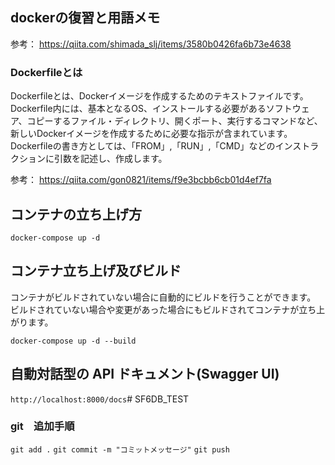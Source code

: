 ## dockerの復習と用語メモ

参考：
https://qiita.com/shimada_slj/items/3580b0426fa6b73e4638

### Dockerfileとは

Dockerfileとは、Dockerイメージを作成するためのテキストファイルです。
Dockerfile内には、基本となるOS、インストールする必要があるソフトウェア、コピーするファイル・ディレクトリ、開くポート、実行するコマンドなど、新しいDockerイメージを作成するために必要な指示が含まれています。
Dockerfileの書き方としては、「FROM」,「RUN」,「CMD」などのインストラクションに引数を記述し、作成します。

参考：
https://qiita.com/gon0821/items/f9e3bcbb6cb01d4ef7fa

## コンテナの立ち上げ方

`docker-compose up -d`

## コンテナ立ち上げ及びビルド
コンテナがビルドされていない場合に自動的にビルドを行うことができます。
ビルドされていない場合や変更があった場合にもビルドされてコンテナが立ち上がります。

`docker-compose up -d --build`

## 自動対話型の API ドキュメント(Swagger UI)

`http://localhost:8000/docs`# SF6DB_TEST

### git　追加手順
`git add .`
`git commit -m "コミットメッセージ"`
`git push`